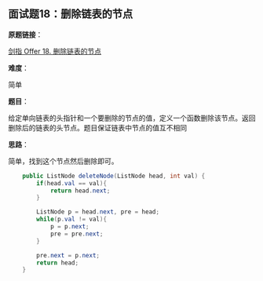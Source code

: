 ## 面试题18：删除链表的节点

**原题链接**：

[剑指 Offer 18. 删除链表的节点](https://leetcode-cn.com/problems/shan-chu-lian-biao-de-jie-dian-lcof/)

**难度**：

简单

**题目**：

给定单向链表的头指针和一个要删除的节点的值，定义一个函数删除该节点。返回删除后的链表的头节点。题目保证链表中节点的值互不相同

**思路**：

简单，找到这个节点然后删除即可。

```java
	public ListNode deleteNode(ListNode head, int val) {
		if(head.val == val){
			return head.next;
		}

		ListNode p = head.next, pre = head;
		while(p.val != val){
			p = p.next;
			pre = pre.next;
		}

		pre.next = p.next;
		return head;
    }
```